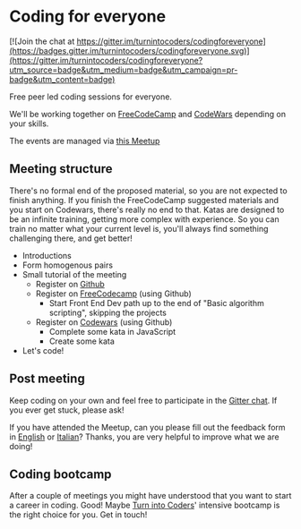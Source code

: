 # Coding for everyone

[![Join the chat at https://gitter.im/turnintocoders/codingforeveryone](https://badges.gitter.im/turnintocoders/codingforeveryone.svg)](https://gitter.im/turnintocoders/codingforeveryone?utm_source=badge&utm_medium=badge&utm_campaign=pr-badge&utm_content=badge)

Free peer led coding sessions for everyone.

We'll be working together on [FreeCodeCamp](https://www.freecodecamp.com/) and [CodeWars](http://codewars.com/) depending on your skills.

The events are managed via [this Meetup](https://www.meetup.com/turn-into-coders/)

## Meeting structure

There's no formal end of the proposed material, so you are not expected to finish anything. If you finish the FreeCodeCamp suggested materials and you start on Codewars, there's really no end to that. Katas are designed to be an infinite training, getting more complex with experience. So you can train no matter what your current level is, you'll always find something challenging there, and get better!

- Introductions
- Form homogenous pairs
- Small tutorial of the meeting
  - Register on [Github](https://github.com/)
  - Register on [FreeCodecamp](https://www.freecodecamp.com/) (using Github)
    - Start Front End Dev path up to the end of "Basic algorithm scripting", skipping the projects
  - Register on [Codewars](http://codewars.com/) (using Github)
    - Complete some kata in JavaScript
    - Create some kata
- Let's code! 
 
## Post meeting

Keep coding on your own and feel free to participate in the [Gitter chat](https://gitter.im/turnintocoders/codingforeveryone). If you ever get stuck, please ask!

If you have attended the Meetup, can you please fill out the feedback form in [English](https://goo.gl/forms/5AcnjIkuH9FBQj862) or [Italian](https://goo.gl/forms/gncZOvVdLgKueIqI3)? Thanks, you are very helpful to improve what we are doing!
 
## Coding bootcamp

After a couple of meetings you might have understood that you want to start a career in coding. Good! Maybe [Turn into Coders](http://turnintocoders.it/)' intensive bootcamp is the right choice for you. Get in touch!
